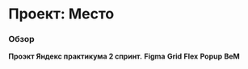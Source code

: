 # Проект: Место

### Обзор

**Проэкт Яндекс практикума 2 спринт.**
**Figma**
**Grid**
**Flex**
**Popup**
**BeM**

